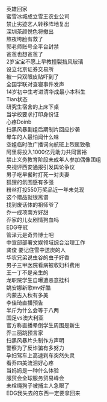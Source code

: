 英雄回家  
蜜雪冰城成立雪王农业公司  
禁止劣迹艺人转移阵地复出  
深圳茶颜悦色将撤出  
熬夜垮脸有救了  
郭老师账号全平台封禁  
爸爸也想爸爸了  
2岁宝宝不愿上早教撞裂挡风玻璃  
设立北京证券交易所  
被一只双眼皮贴吓到了  
全国学联对查寝事件发声  
14岁初中生考进清华成最小本科生  
Tian状态  
研究生宿舍的上床下桌  
当学校要求打印身份证  
心疼Doinb  
扫黑风暴剧组后期制片回应抄袭  
晕车的人最怕闻什么味  
空姐临时改广播词向航班上烈属致敬  
阿里将投入1000亿元助力共同富裕  
禁止义务教育阶段未成年人参加偶像团组  
央视评西安通报引发舆论争议  
男子吃早餐时打死一对夫妻  
狐狸的氛围感有多强  
粉丝打投550万奖品近一年未兑现  
这个赠品就很离谱  
找到废话体的祖师爷了  
乔一成项南方好甜  
乔家的儿女剧情狗血吗  
EDG夺冠  
管泽元是奇异博士吧  
中宣部部署文娱领域综合治理工作  
龚俊 要记住雪中送炭的人  
华农兄弟说虫谷的虫子好香  
男子三甲医院看病被收妇科费用  
王一丁不是亲生的  
龙职院学生自曝遭恶意挂科  
姚安娜新歌mv好酷  
内蒙古入秋有多美  
李佳琦直播预告  
半斤为什么会等于八两  
国足vs澳大利亚  
官方称直播晕倒学生周围是新生  
乔三丽跳预言家  
扫黑风暴片头制作方声明  
警察为了反诈骗有多努力  
孕妇驾车上高速刹车突然失灵  
看乔四美流泪好心疼  
当妈妈是一种什么体验  
服贸会全球服务贸易峰会  
未栓绳狗子被捕主人急眼了  
EDG我失去的东西一定要拿回来  
